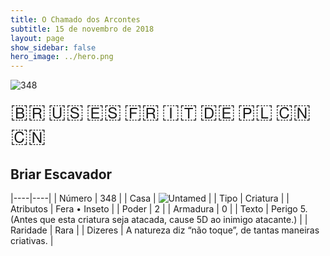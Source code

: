 ```yaml
---
title: O Chamado dos Arcontes
subtitle: 15 de novembro de 2018
layout: page
show_sidebar: false
hero_image: ../hero.png
---
```


![348](https://mastervault-storage-prod.s3.amazonaws.com/media/card_front/pt/341_348_X9R7J6J64H38_pt.png)

<span title="Português" style="font-size: 32px;cursor: pointer;" onclick="javascript:document.querySelector('img[alt=\'348\']').src=document.querySelector('img[alt=\'348\']').src.replace(/card_front\/[^/]+/, 'card_front/pt').replace(/_[^/.0-9]+\.png/, '_pt.png')">🇧🇷</span>
<span title="English" style="font-size: 32px;cursor: pointer;" onclick="javascript:document.querySelector('img[alt=\'348\']').src=document.querySelector('img[alt=\'348\']').src.replace(/card_front\/[^/]+/, 'card_front/en').replace(/_[^/.0-9]+\.png/, '_en.png')">🇺🇸</span>
<span title="Español" style="font-size: 32px;cursor: pointer;" onclick="javascript:document.querySelector('img[alt=\'348\']').src=document.querySelector('img[alt=\'348\']').src.replace(/card_front\/[^/]+/, 'card_front/es').replace(/_[^/.0-9]+\.png/, '_es.png')">🇪🇸</span>
<span title="Français" style="font-size: 32px;cursor: pointer;" onclick="javascript:document.querySelector('img[alt=\'348\']').src=document.querySelector('img[alt=\'348\']').src.replace(/card_front\/[^/]+/, 'card_front/fr').replace(/_[^/.0-9]+\.png/, '_fr.png')">🇫🇷</span>
<span title="Italiano" style="font-size: 32px;cursor: pointer;" onclick="javascript:document.querySelector('img[alt=\'348\']').src=document.querySelector('img[alt=\'348\']').src.replace(/card_front\/[^/]+/, 'card_front/it').replace(/_[^/.0-9]+\.png/, '_it.png')">🇮🇹</span>
<span title="Deutsche" style="font-size: 32px;cursor: pointer;" onclick="javascript:document.querySelector('img[alt=\'348\']').src=document.querySelector('img[alt=\'348\']').src.replace(/card_front\/[^/]+/, 'card_front/de').replace(/_[^/.0-9]+\.png/, '_de.png')">🇩🇪</span>
<span title="Polskie" style="font-size: 32px;cursor: pointer;" onclick="javascript:document.querySelector('img[alt=\'348\']').src=document.querySelector('img[alt=\'348\']').src.replace(/card_front\/[^/]+/, 'card_front/pl').replace(/_[^/.0-9]+\.png/, '_pl.png')">🇵🇱</span>
<span title="简体中文" style="font-size: 32px;cursor: pointer;" onclick="javascript:document.querySelector('img[alt=\'348\']').src=document.querySelector('img[alt=\'348\']').src.replace(/card_front\/[^/]+/, 'card_front/zh-hans').replace(/_[^/.0-9]+\.png/, '_zh-hans.png')">🇨🇳</span>
<span title="繁體中文" style="font-size: 32px;cursor: pointer;" onclick="javascript:document.querySelector('img[alt=\'348\']').src=document.querySelector('img[alt=\'348\']').src.replace(/card_front\/[^/]+/, 'card_front/zh-hant').replace(/_[^/.0-9]+\.png/, '_zh-hant.png')">🇨🇳</span>

## Briar Escavador

|----|----|
| Número | 348 |
| Casa | ![Untamed](https://archonarcana.com/images/thumb/b/bd/Untamed.png/22px-Untamed.png "Indomados") |
| Tipo | Criatura |
| Atributos | Fera • Inseto |
| Poder | 2 |
| Armadura | 0 |
| Texto | Perigo 5. (Antes que esta criatura seja atacada, cause 5D ao inimigo atacante.) |
| Raridade | Rara |
| Dizeres | A natureza diz “não toque”,  de tantas maneiras criativas. |
